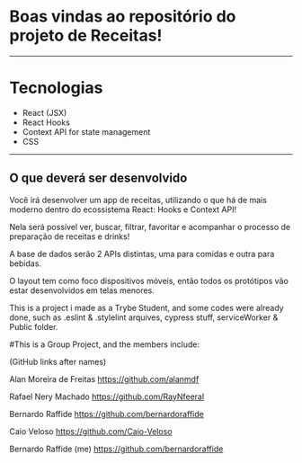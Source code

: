 # Boas vindas ao repositório do projeto de Receitas!
---

# Tecnologias

- React (JSX)
- React Hooks
- Context API for state management
- CSS

---

## O que deverá ser desenvolvido

Você irá desenvolver um app de receitas, utilizando o que há de mais moderno dentro do ecossistema React: Hooks e Context API!

Nela será possível ver, buscar, filtrar, favoritar e acompanhar o processo de preparação de receitas e drinks!

A base de dados serão 2 APIs distintas, uma para comidas e outra para bebidas.

O layout tem como foco dispositivos móveis, então todos os protótipos vão estar desenvolvidos em telas menores.

This is a project i made as a Trybe Student, and some codes were already done, such as .eslint & .stylelint arquives, cypress stuff, serviceWorker & Public folder.

#This is a Group Project, and the members include:

(GitHub links after names)

Alan Moreira de Freitas https://github.com/alanmdf

Rafael Nery Machado https://github.com/RayNfeeral

Bernardo Raffide https://github.com/bernardoraffide

Caio Veloso https://github.com/Caio-Veloso

Bernardo Raffide (me) https://github.com/bernardoraffide
